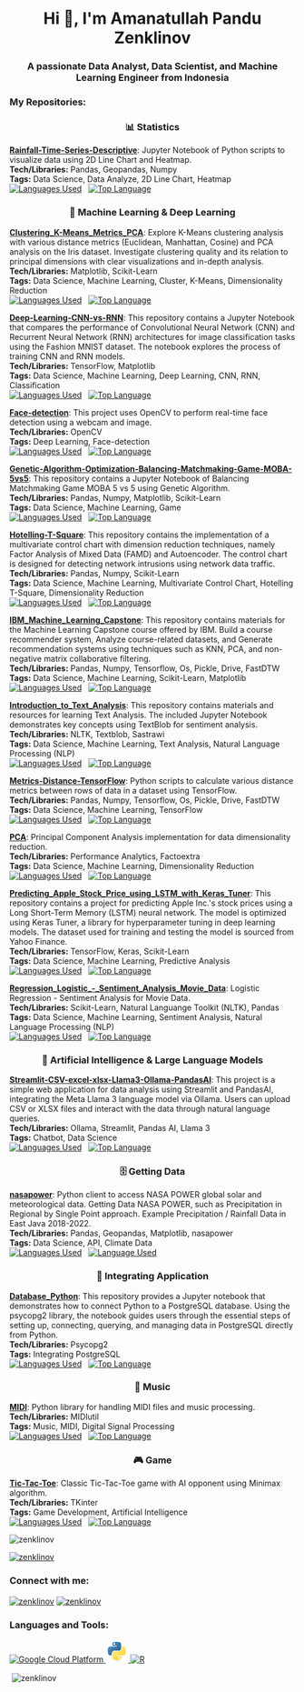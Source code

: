 <h1 align="center">Hi 👋, I'm Amanatullah Pandu Zenklinov</h1>
<h3 align="center">A passionate Data Analyst, Data Scientist, and Machine Learning Engineer from Indonesia</h3>

<h3 align="left">My Repositories:</h3>


  <tr>
    <td style="padding: 10px; border: 1px solid #ccc; border-radius: 5px;">
      <h3 align="center">📊 Statistics</h3>
        <p>
        <a href="https://github.com/zenklinov/Rainfall-Time-Series-Descriptive"><strong>Rainfall-Time-Series-Descriptive</strong></a>: Jupyter Notebook of Python scripts to visualize data using 2D Line Chart and Heatmap.
        <br>
        <strong>Tech/Libraries:</strong> Pandas, Geopandas, Numpy
        <br>
        <strong>Tags:</strong> Data Science, Data Analyze, 2D Line Chart, Heatmap
        <br>
        <a href="https://github.com/zenklinov/ Rainfall-Time-Series-Descriptive"><img src="https://img.shields.io/github/languages/count/zenklinov/Rainfall-Time-Series-Descriptive" alt="Languages Used"></a>
        &nbsp;
        <a href="https://github.com/zenklinov/Rainfall-Time-Series-Descriptive"><img src="https://img.shields.io/github/languages/top/zenklinov/Rainfall-Time-Series-Descriptive" alt="Top Language"></a>
    </td>
    <td style="padding: 10px; border: 1px solid #ccc; border-radius: 5px;">
      <h3 align="center">🤖 Machine Learning & Deep Learning</h3>
        <p>
        <a href="https://github.com/zenklinov/Clustering_K-Means_Metrics_PCA"><strong>Clustering_K-Means_Metrics_PCA</strong></a>: Explore K-Means clustering analysis with various distance metrics (Euclidean, Manhattan, Cosine) and PCA analysis on the Iris dataset. Investigate clustering quality and its relation to principal dimensions with clear visualizations and in-depth analysis.
        <br>
        <strong>Tech/Libraries:</strong> Matplotlib, Scikit-Learn
        <br>
        <strong>Tags:</strong> Data Science, Machine Learning, Cluster, K-Means, Dimensionality Reduction
        <br>
        <a href="https://github.com/zenklinov/Clustering_K-Means_Metrics_PCA"><img src="https://img.shields.io/github/languages/count/zenklinov/Clustering_K-Means_Metrics_PCA" alt="Languages Used"></a>
        &nbsp;
        <a href="https://github.com/zenklinov/Clustering_K-Means_Metrics_PCA"><img src="https://img.shields.io/github/languages/top/zenklinov/Clustering_K-Means_Metrics_PCA" alt="Top Language"></a>
      <p>
        <p>
        <a href="https://github.com/zenklinov/Deep-Learning-CNN-vs-RNN"><strong>Deep-Learning-CNN-vs-RNN</strong></a>: This repository contains a Jupyter Notebook that compares the performance of Convolutional Neural Network (CNN) and Recurrent Neural Network (RNN) architectures for image classification tasks using the Fashion MNIST dataset. The notebook explores the process of training CNN and RNN models.
        <br>
        <strong>Tech/Libraries:</strong> TensorFlow, Matplotlib
        <br>
        <strong>Tags:</strong> Data Science, Machine Learning, Deep Learning, CNN, RNN, Classification
        <br>
        <a href="https://github.com/zenklinov/Deep-Learning-CNN-vs-RNN"><img src="https://img.shields.io/github/languages/count/zenklinov/Deep-Learning-CNN-vs-RNN" alt="Languages Used"></a>
        &nbsp;
        <a href="https://github.com/zenklinov/Deep-Learning-CNN-vs-RNN"><img src="https://img.shields.io/github/languages/top/zenklinov/Deep-Learning-CNN-vs-RNN" alt="Top Language"></a>
      <p>
        <p>
        <a href="https://github.com/zenklinov/face-detection"><strong>Face-detection</strong></a>: This project uses OpenCV to perform real-time face detection using a webcam and image.
        <br>
        <strong>Tech/Libraries:</strong> OpenCV
        <br>
        <strong>Tags:</strong> Deep Learning, Face-detection
        <br>
        <a href="https://github.com/zenklinov/face-detection"><img src="https://img.shields.io/github/languages/count/zenklinov/face-detection" alt="Languages Used"></a>
        &nbsp;
        <a href="https://github.com/zenklinov/face-detection"><img src="https://img.shields.io/github/languages/top/zenklinov/face-detection" alt="Top Language"></a>
      <p>
        <p>
        <a href="https://github.com/zenklinov/Genetic-Algorithm-Optimization-Balancing-Matchmaking-Game-MOBA-5vs5"><strong>Genetic-Algorithm-Optimization-Balancing-Matchmaking-Game-MOBA-5vs5</strong></a>: This repository contains a Jupyter Notebook of Balancing Matchmaking Game MOBA 5 vs 5 using Genetic Algorithm.
        <br>
        <strong>Tech/Libraries:</strong> Pandas, Numpy, Matplotlib, Scikit-Learn
        <br>
        <strong>Tags:</strong> Data Science, Machine Learning, Game
        <br>
        <a href="https://github.com/zenklinov/Genetic-Algorithm-Optimization-Balancing-Matchmaking-Game-MOBA-5vs5"><img src="https://img.shields.io/github/languages/count/zenklinov/Genetic-Algorithm-Optimization-Balancing-Matchmaking-Game-MOBA-5vs5" alt="Languages Used"></a>
        &nbsp;
        <a href="https://github.com/zenklinov/Genetic-Algorithm-Optimization-Balancing-Matchmaking-Game-MOBA-5vs5"><img src="https://img.shields.io/github/languages/top/zenklinov/Genetic-Algorithm-Optimization-Balancing-Matchmaking-Game-MOBA-5vs5" alt="Top Language"></a>
      <p>
        <p>
        <a href="https://github.com/zenklinov/Hotelling-T-Square"><strong>Hotelling-T-Square</strong></a>: This repository contains the implementation of a multivariate control chart with dimension reduction techniques, namely Factor Analysis of Mixed Data (FAMD) and Autoencoder. The control chart is designed for detecting network intrusions using network data traffic.
        <br>
        <strong>Tech/Libraries:</strong> Pandas, Numpy, Scikit-Learn
        <br>
        <strong>Tags:</strong> Data Science, Machine Learning, Multivariate Control Chart, Hotelling T-Square, Dimensionality Reduction
        <br>
        <a href="https://github.com/zenklinov/Hotelling-T-Square"><img src="https://img.shields.io/github/languages/count/zenklinov/Hotelling-T-Square" alt="Languages Used"></a>
        &nbsp;
        <a href="https://github.com/zenklinov/Hotelling-T-Square"><img src="https://img.shields.io/github/languages/top/zenklinov/Hotelling-T-Square" alt="Top Language"></a>
      </p>
        <p>
        <a href="https://github.com/zenklinov/IBM_Machine_Learning_Capstone"><strong>IBM_Machine_Learning_Capstone</strong></a>: This repository contains materials for the Machine Learning Capstone course offered by IBM. Build a course recommender system, Analyze course-related datasets, and Generate recommendation systems using techniques such as KNN, PCA, and non-negative matrix collaborative filtering.
        <br>
        <strong>Tech/Libraries:</strong> Pandas, Numpy, Tensorflow, Os, Pickle, Drive, FastDTW
        <br>
        <strong>Tags:</strong> Data Science, Machine Learning, Scikit-Learn, Matplotlib
        <br>
        <a href="https://github.com/zenklinov/IBM_Machine_Learning_Capstone"><img src="https://img.shields.io/github/languages/count/zenklinov/IBM_Machine_Learning_Capstone" alt="Languages Used"></a>
        &nbsp;
        <a href="https://github.com/zenklinov/IBM_Machine_Learning_Capstone"><img src="https://img.shields.io/github/languages/top/zenklinov/IBM_Machine_Learning_Capstone" alt="Top Language"></a>
      </p>
        <p>
        <a href="https://github.com/zenklinov/Introduction_to_Text_Analysis"><strong>Introduction_to_Text_Analysis</strong></a>: This repository contains materials and resources for learning Text Analysis. The included Jupyter Notebook demonstrates key concepts using TextBlob for sentiment analysis.
        <br>
        <strong>Tech/Libraries:</strong> NLTK, Textblob, Sastrawi
        <br>
        <strong>Tags:</strong> Data Science, Machine Learning, Text Analysis, Natural Language Processing (NLP)
        <br>
        <a href="https://github.com/zenklinov/Introduction_to_Text_Analysis"><img src="https://img.shields.io/github/languages/count/zenklinov/Introduction_to_Text_Analysis" alt="Languages Used"></a>
        &nbsp;
        <a href="https://github.com/zenklinov/Introduction_to_Text_Analysis"><img src="https://img.shields.io/github/languages/top/zenklinov/Introduction_to_Text_Analysis" alt="Top Language"></a>
      </p>
        <p>
        <a href="https://github.com/zenklinov/Metrics-Distance-TensorFlow"><strong>Metrics-Distance-TensorFlow</strong></a>: Python scripts to calculate various distance metrics between rows of data in a dataset using TensorFlow.
        <br>
        <strong>Tech/Libraries:</strong> Pandas, Numpy, Tensorflow, Os, Pickle, Drive, FastDTW
        <br>
        <strong>Tags:</strong> Data Science, Machine Learning, TensorFlow
        <br>
        <a href="https://github.com/zenklinov/Metrics-Distance-TensorFlow"><img src="https://img.shields.io/github/languages/count/zenklinov/Metrics-Distance-TensorFlow" alt="Languages Used"></a>
        &nbsp;
        <a href="https://github.com/zenklinov/Metrics-Distance-TensorFlow"><img src="https://img.shields.io/github/languages/top/zenklinov/Metrics-Distance-TensorFlow" alt="Top Language"></a>
      </p>
      <p>
        <a href="https://github.com/zenklinov/PCA"><strong>PCA</strong></a>: Principal Component Analysis implementation for data dimensionality reduction.
        <br>
        <strong>Tech/Libraries:</strong> Performance Analytics, Factoextra
        <br>
        <strong>Tags:</strong> Data Science, Machine Learning, Dimensionality Reduction
        <br>
        <a href="https://github.com/zenklinov/PCA"><img src="https://img.shields.io/github/languages/count/zenklinov/PCA" alt="Languages Used"></a>
        &nbsp;
        <a href="https://github.com/zenklinov/PCA"><img src="https://img.shields.io/github/languages/top/zenklinov/PCA" alt="Top Language"></a>
      </p>
      <p>
        <a href="https://github.com/zenklinov/Predicting_Apple_Stock_Price_using_LSTM_with_Keras_Tuner"><strong>Predicting_Apple_Stock_Price_using_LSTM_with_Keras_Tuner</strong></a>: This repository contains a project for predicting Apple Inc.'s stock prices using a Long Short-Term Memory (LSTM) neural network. The model is optimized using Keras Tuner, a library for hyperparameter tuning in deep learning models. The dataset used for training and testing the model is sourced from Yahoo Finance.
        <br>
        <strong>Tech/Libraries:</strong> TensorFlow, Keras, Scikit-Learn
        <br>
        <strong>Tags:</strong> Data Science, Machine Learning, Predictive Analysis
        <br>
        <a href="https://github.com/zenklinov/Predicting_Apple_Stock_Price_using_LSTM_with_Keras_Tuner"><img src="https://img.shields.io/github/languages/count/zenklinov/Predicting_Apple_Stock_Price_using_LSTM_with_Keras_Tuner" alt="Languages Used"></a>
        &nbsp;
        <a href="https://github.com/zenklinov/Predicting_Apple_Stock_Price_using_LSTM_with_Keras_Tuner"><img src="https://img.shields.io/github/languages/top/zenklinov/Predicting_Apple_Stock_Price_using_LSTM_with_Keras_Tuner" alt="Top Language"></a>
      </p>
      <p>
        <a href="https://github.com/zenklinov/regression_logistic_-_sentiment_analysis_movie_data"><strong>Regression_Logistic_-_Sentiment_Analysis_Movie_Data</strong></a>: Logistic Regression - Sentiment Analysis for Movie Data.
        <br>
        <strong>Tech/Libraries:</strong> Scikit-Learn, Natural Languange Toolkit (NLTK), Pandas
        <br>
        <strong>Tags:</strong> Data Science, Machine Learning, Sentiment Analysis, Natural Language Processing (NLP)
        <br>
        <a href="https://github.com/zenklinov/PCA"><img src="https://img.shields.io/github/languages/count/zenklinov/regression_logistic_-_sentiment_analysis_movie_data" alt="Languages Used"></a>
        &nbsp;
        <a href="https://github.com/zenklinov/PCA"><img src="https://img.shields.io/github/languages/top/zenklinov/regression_logistic_-_sentiment_analysis_movie_data" alt="Top Language"></a>
      </p>
    </td>
    <td style="padding: 10px; border: 1px solid #ccc; border-radius: 5px;">
      <h3 align="center">🧠 Artificial Intelligence & Large Language Models</h3>
        <p>
        <a href="https://github.com/zenklinov/Streamlit-CSV-excel-xlsx-Llama3-Ollama-PandasAI"><strong>Streamlit-CSV-excel-xlsx-Llama3-Ollama-PandasAI</strong></a>: This project is a simple web application for data analysis using Streamlit and PandasAI, integrating the Meta Llama 3 language model via Ollama. Users can upload CSV or XLSX files and interact with the data through natural language queries.
        <br>
        <strong>Tech/Libraries:</strong> Ollama, Streamlit, Pandas AI, Llama 3
        <br>
        <strong>Tags:</strong> Chatbot, Data Science
        <br>
        <a href="https://github.com/zenklinov/Streamlit-CSV-excel-xlsx-Llama3-Ollama-PandasAI"><img src="https://img.shields.io/github/languages/count/zenklinov/Streamlit-CSV-excel-xlsx-Llama3-Ollama-PandasAI" alt="Languages Used"></a>
        &nbsp;
        <a href="https://github.com/zenklinov/Streamlit-CSV-excel-xlsx-Llama3-Ollama-PandasAI"><img src="https://img.shields.io/github/languages/top/zenklinov/Streamlit-CSV-excel-xlsx-Llama3-Ollama-PandasAI" alt="Top Language"></a>
      <p>
    </td>
    <td style="padding: 10px; border: 1px solid #ccc; border-radius: 5px;">
      <h3 align="center">🗄️ Getting Data</h3>
      <p>
        <a href="https://github.com/zenklinov/nasapower"><strong>nasapower</strong></a>: Python client to access NASA POWER global solar and meteorological data. Getting Data NASA POWER, such as Precipitation in Regional by Single Point approach. Example Precipitation / Rainfall Data in East Java 2018-2022.
        <br>
        <strong>Tech/Libraries:</strong> Pandas, Geopandas, Matplotlib, nasapower
        <br>
        <strong>Tags:</strong> Data Science, API, Climate Data
        <br>
        <a href="https://github.com/zenklinov/nasapower"><img src="https://img.shields.io/github/languages/count/zenklinov/nasapower" alt="Languages Used"></a>
        &nbsp;
        <a href="https://github.com/zenklinov/nasapower"><img src="https://img.shields.io/github/languages/top/zenklinov/nasapower?sort=r,python" alt="Language Used"></a>
      </p>
    </td>
  </tr>
  <tr>
    </td>
    <td style="padding: 10px; border: 1px solid #ccc; border-radius: 5px;">
      <h3 align="center">🔄 Integrating Application</h3>
        <p>
        <a href="https://github.com/zenklinov/Database_Python"><strong>Database_Python</strong></a>: This repository provides a Jupyter notebook that demonstrates how to connect Python to a PostgreSQL database. Using the psycopg2 library, the notebook guides users through the essential steps of setting up, connecting, querying, and managing data in PostgreSQL directly from Python.
        <br>
        <strong>Tech/Libraries:</strong> Psycopg2
        <br>
        <strong>Tags:</strong> Integrating PostgreSQL
        <br>
        <a href="https://github.com/zenklinov/Database_Python"><img src="https://img.shields.io/github/languages/count/zenklinov/Database_Python" alt="Languages Used"></a>
        &nbsp;
        <a href="https://github.com/zenklinov/Database_Python"><img src="https://img.shields.io/github/languages/top/zenklinov/Database_Python" alt="Top Language"></a>
      <p>
    <td style="padding: 10px; border: 1px solid #ccc; border-radius: 5px;">
      <h3 align="center">🎵 Music</h3>
      <p>
        <a href="https://github.com/zenklinov/MIDI"><strong>MIDI</strong></a>: Python library for handling MIDI files and music processing.
        <br>
        <strong>Tech/Libraries:</strong> MIDIutil
        <br>
        <strong>Tags:</strong> Music, MIDI, Digital Signal Processing
        <br>
        <a href="https://github.com/zenklinov/MIDI"><img src="https://img.shields.io/github/languages/count/zenklinov/MIDI" alt="Languages Used"></a>
        &nbsp;
        <a href="https://github.com/zenklinov/MIDI"><img src="https://img.shields.io/github/languages/top/zenklinov/MIDI" alt="Top Language"></a>
      </p>
    </td>
    <td style="padding: 10px; border: 1px solid #ccc; border-radius: 5px;">
      <h3 align="center">🎮 Game</h3>
      <p>
        <a href="https://github.com/zenklinov/Tic-Tac-Toe"><strong>Tic-Tac-Toe</strong></a>: Classic Tic-Tac-Toe game with AI opponent using Minimax algorithm.
        <br>
        <strong>Tech/Libraries:</strong> TKinter
        <br>
        <strong>Tags:</strong> Game Development, Artificial Intelligence
        <br>
        <a href="https://github.com/zenklinov/Tic-Tac-Toe"><img src="https://img.shields.io/github/languages/count/zenklinov/Tic-Tac-Toe" alt="Languages Used"></a>
        &nbsp;
        <a href="https://github.com/zenklinov/Tic-Tac-Toe"><img src="https://img.shields.io/github/languages/top/zenklinov/Tic-Tac-Toe" alt="Top Language"></a>
      </p>
    </td>
  </tr>


<p align="left"> <img src="https://komarev.com/ghpvc/?username=zenklinov&label=Profile%20views&color=0e75b6&style=flat" alt="zenklinov" /> </p>

<p align="left"> <a href="https://github.com/ryo-ma/github-profile-trophy"><img src="https://github-profile-trophy.vercel.app/?username=zenklinov" alt="zenklinov" /></a> </p>

<h3 align="left">Connect with me:</h3>
<p align="left">
<a href="https://linkedin.com/in/zenklinov" target="blank"><img align="center" src="https://raw.githubusercontent.com/rahuldkjain/github-profile-readme-generator/master/src/images/icons/Social/linked-in-alt.svg" alt="zenklinov" height="30" width="40" /></a>
<a href="https://instagram.com/zenklinov" target="blank"><img align="center" src="https://raw.githubusercontent.com/rahuldkjain/github-profile-readme-generator/master/src/images/icons/Social/instagram.svg" alt="zenklinov" height="30" width="40" /></a>
</p>

<h3 align="left">Languages and Tools:</h3>
<p align="left"> 
  <a href="https://cloud.google.com" target="_blank" rel="noreferrer"> 
    <img src="https://www.vectorlogo.zone/logos/google_cloud/google_cloud-icon.svg" alt="Google Cloud Platform" width="40" height="40"/> 
  </a> 
  <a href="https://www.python.org" target="_blank" rel="noreferrer"> 
    <img src="https://raw.githubusercontent.com/devicons/devicon/master/icons/python/python-original.svg" alt="Python" width="40" height="40"/> 
  </a> 
  <a href="https://www.r-project.org/" target="_blank" rel="noreferrer"> <!-- Tambahkan ini untuk bahasa R -->
    <img src="https://www.r-project.org/logo/Rlogo.svg" alt="R" width="40" height="40"/> 
  </a> 
</p>

<p>&nbsp;<img align="center" src="https://github-readme-stats.vercel.app/api?username=zenklinov&show_icons=true&locale=en" alt="zenklinov" /></p>
